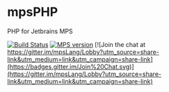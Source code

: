 # mpsPHP
PHP for Jetbrains MPS

[![Build Status](https://travis-ci.org/mpslang/mpsPHP.svg?branch=master)](https://travis-ci.org/mpslang/mpsPHP)
[![MPS version](https://img.shields.io/badge/MPS%20version-3.3.5-yellow.svg)]()
[![Join the chat at https://gitter.im/mpsLang/Lobby?utm_source=share-link&utm_medium=link&utm_campaign=share-link](https://badges.gitter.im/Join%20Chat.svg)](https://gitter.im/mpsLang/Lobby?utm_source=share-link&utm_medium=link&utm_campaign=share-link)
